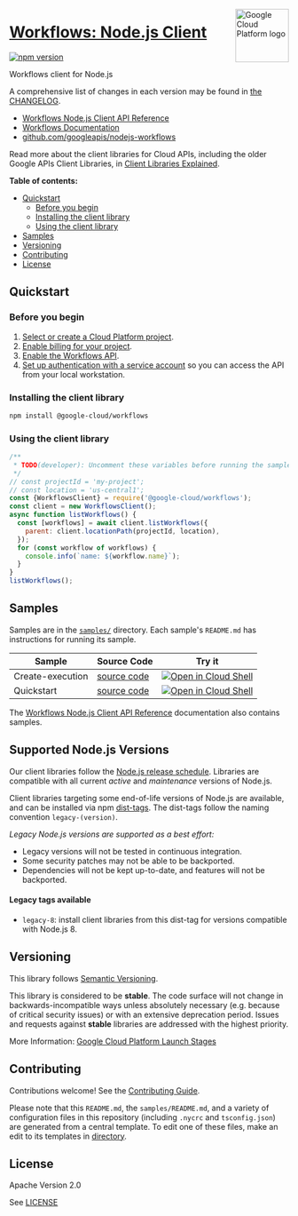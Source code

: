 [//]: # "This README.md file is auto-generated, all changes to this file will be lost."
[//]: # "To regenerate it, use `python -m synthtool`."
<img src="https://avatars2.githubusercontent.com/u/2810941?v=3&s=96" alt="Google Cloud Platform logo" title="Google Cloud Platform" align="right" height="96" width="96"/>

# [Workflows: Node.js Client](https://github.com/googleapis/nodejs-workflows)


[![npm version](https://img.shields.io/npm/v/@google-cloud/workflows.svg)](https://www.npmjs.org/package/@google-cloud/workflows)




Workflows client for Node.js


A comprehensive list of changes in each version may be found in
[the CHANGELOG](https://github.com/googleapis/nodejs-workflows/blob/main/CHANGELOG.md).

* [Workflows Node.js Client API Reference][client-docs]
* [Workflows Documentation][product-docs]
* [github.com/googleapis/nodejs-workflows](https://github.com/googleapis/nodejs-workflows)

Read more about the client libraries for Cloud APIs, including the older
Google APIs Client Libraries, in [Client Libraries Explained][explained].

[explained]: https://cloud.google.com/apis/docs/client-libraries-explained

**Table of contents:**


* [Quickstart](#quickstart)
  * [Before you begin](#before-you-begin)
  * [Installing the client library](#installing-the-client-library)
  * [Using the client library](#using-the-client-library)
* [Samples](#samples)
* [Versioning](#versioning)
* [Contributing](#contributing)
* [License](#license)

## Quickstart

### Before you begin

1.  [Select or create a Cloud Platform project][projects].
1.  [Enable billing for your project][billing].
1.  [Enable the Workflows API][enable_api].
1.  [Set up authentication with a service account][auth] so you can access the
    API from your local workstation.

### Installing the client library

```bash
npm install @google-cloud/workflows
```


### Using the client library

```javascript
/**
 * TODO(developer): Uncomment these variables before running the sample.
 */
// const projectId = 'my-project';
// const location = 'us-central1';
const {WorkflowsClient} = require('@google-cloud/workflows');
const client = new WorkflowsClient();
async function listWorkflows() {
  const [workflows] = await client.listWorkflows({
    parent: client.locationPath(projectId, location),
  });
  for (const workflow of workflows) {
    console.info(`name: ${workflow.name}`);
  }
}
listWorkflows();

```



## Samples

Samples are in the [`samples/`](https://github.com/googleapis/nodejs-workflows/tree/main/samples) directory. Each sample's `README.md` has instructions for running its sample.

| Sample                      | Source Code                       | Try it |
| --------------------------- | --------------------------------- | ------ |
| Create-execution | [source code](https://github.com/googleapis/nodejs-workflows/blob/main/samples/create-execution.js) | [![Open in Cloud Shell][shell_img]](https://console.cloud.google.com/cloudshell/open?git_repo=https://github.com/googleapis/nodejs-workflows&page=editor&open_in_editor=samples/create-execution.js,samples/README.md) |
| Quickstart | [source code](https://github.com/googleapis/nodejs-workflows/blob/main/samples/quickstart.js) | [![Open in Cloud Shell][shell_img]](https://console.cloud.google.com/cloudshell/open?git_repo=https://github.com/googleapis/nodejs-workflows&page=editor&open_in_editor=samples/quickstart.js,samples/README.md) |



The [Workflows Node.js Client API Reference][client-docs] documentation
also contains samples.

## Supported Node.js Versions

Our client libraries follow the [Node.js release schedule](https://nodejs.org/en/about/releases/).
Libraries are compatible with all current _active_ and _maintenance_ versions of
Node.js.

Client libraries targeting some end-of-life versions of Node.js are available, and
can be installed via npm [dist-tags](https://docs.npmjs.com/cli/dist-tag).
The dist-tags follow the naming convention `legacy-(version)`.

_Legacy Node.js versions are supported as a best effort:_

* Legacy versions will not be tested in continuous integration.
* Some security patches may not be able to be backported.
* Dependencies will not be kept up-to-date, and features will not be backported.

#### Legacy tags available

* `legacy-8`: install client libraries from this dist-tag for versions
  compatible with Node.js 8.

## Versioning

This library follows [Semantic Versioning](http://semver.org/).



This library is considered to be **stable**. The code surface will not change in backwards-incompatible ways
unless absolutely necessary (e.g. because of critical security issues) or with
an extensive deprecation period. Issues and requests against **stable** libraries
are addressed with the highest priority.






More Information: [Google Cloud Platform Launch Stages][launch_stages]

[launch_stages]: https://cloud.google.com/terms/launch-stages

## Contributing

Contributions welcome! See the [Contributing Guide](https://github.com/googleapis/nodejs-workflows/blob/main/CONTRIBUTING.md).

Please note that this `README.md`, the `samples/README.md`,
and a variety of configuration files in this repository (including `.nycrc` and `tsconfig.json`)
are generated from a central template. To edit one of these files, make an edit
to its templates in
[directory](https://github.com/googleapis/synthtool).

## License

Apache Version 2.0

See [LICENSE](https://github.com/googleapis/nodejs-workflows/blob/main/LICENSE)

[client-docs]: https://cloud.google.com/nodejs/docs/reference/workflows/latest
[product-docs]: https://cloud.google.com/workflows/docs/
[shell_img]: https://gstatic.com/cloudssh/images/open-btn.png
[projects]: https://console.cloud.google.com/project
[billing]: https://support.google.com/cloud/answer/6293499#enable-billing
[enable_api]: https://console.cloud.google.com/flows/enableapi?apiid=workflows.googleapis.com
[auth]: https://cloud.google.com/docs/authentication/getting-started
